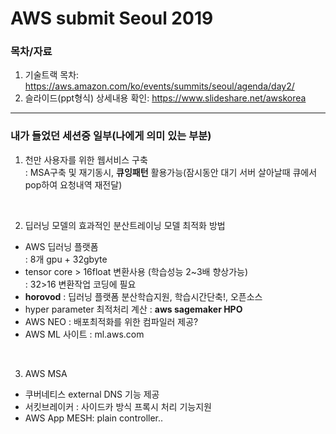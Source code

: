 # AWS submit Seoul 2019

### 목차/자료
1. 기술트랙 목차: https://aws.amazon.com/ko/events/summits/seoul/agenda/day2/  
2. 슬라이드(ppt형식) 상세내용 확인: https://www.slideshare.net/awskorea  

<hr>

### 내가 들었던 세션중 일부(나에게 의미 있는 부분)

1. 천만 사용자를 위한 웹서비스 구축  
 : MSA구축 및 재기동시, **큐잉패턴** 활용가능(잠시동안 대기 서버 살아날때 큐에서 pop하여 요청내역 재전달)
<br>
 
2. 딥러닝 모델의 효과적인 분산트레이닝 모델 최적화 방법
- AWS 딥러닝 플랫폼  
  : 8개 gpu + 32gbyte  
- tensor core > 16float 변환사용 (학습성능 2~3배 향상가능)  
  : 32>16 변환작업 코딩에 필요
- **horovod**
  : 딥러닝 플랫폼 분산학습지원, 학습시간단축!, 오픈소스
- hyper parameter 최적처리 계산
  : **aws sagemaker HPO**
- AWS NEO
  : 배포최적화를 위한 컴파일러 제공?
- AWS ML 사이트
  : ml.aws.com
 <br>
   
 3. AWS MSA
  - 쿠버네티스 external DNS 기능 제공
  - 서킷브레이커 : 사이드카 방식 프록시 처리 기능지원
  - AWS App MESH: plain controller..
